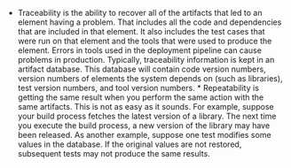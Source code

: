 *  Traceability is the ability to recover all of the artifacts that led to an element having a problem. That includes all the code and dependencies that are included in that element. It also includes the test cases that were run on that element and the tools that were used to produce the element. Errors in tools used in the deployment pipeline can cause problems in production. Typically, traceability information is kept in an artifact database. This database will contain code version numbers, version numbers of elements the system depends on (such as libraries), test version numbers, and tool version numbers. *  Repeatability is getting the same result when you perform the same action with the same artifacts. This is not as easy as it sounds. For example, suppose your build process fetches the latest version of a library. The next time you execute the build process, a new version of the library may have been released. As another example, suppose one test modifies some values in the database. If the original values are not restored, subsequent tests may not produce the same results.